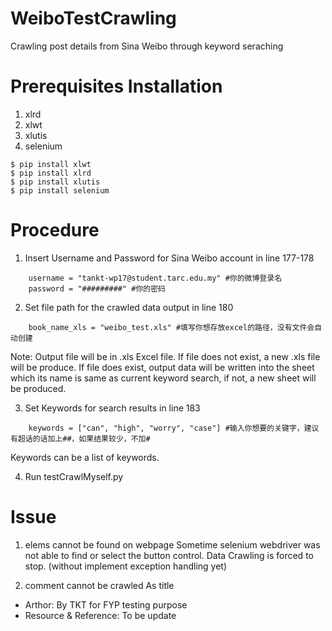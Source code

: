 # WeiboTestCrawling
Crawling post details from Sina Weibo through keyword seraching

# Prerequisites Installation
1. xlrd
2. xlwt
3. xlutis
4. selenium
```
$ pip install xlwt
$ pip install xlrd
$ pip install xlutis
$ pip install selenium
```

# Procedure
1. Insert Username and Password for Sina Weibo account in line 177-178
```
    username = "tankt-wp17@student.tarc.edu.my" #你的微博登录名
    password = "#########" #你的密码
```

2. Set file path for the crawled data output in line 180
```
    book_name_xls = "weibo_test.xls" #填写你想存放excel的路径，没有文件会自动创建
```
Note: Output file will be in .xls Excel file.
If file does not exist, a new .xls file will be produce.
If file does exist, output data will be written into the sheet which its name is same as current keyword search, if not, a new sheet will be produced.

3. Set Keywords for search results in line 183
```
    keywords = ["can", "high", "worry", "case"] #输入你想要的关键字，建议有超话的话加上##，如果结果较少，不加#
```
Keywords can be a list of keywords.

4. Run testCrawlMyself.py


# Issue
1. elems cannot be found on webpage
Sometime selenium webdriver was not able to find or select the button control. Data Crawling is forced to stop. (without implement exception handling yet)

2. comment cannot be crawled
As title

* Arthor: By TKT for FYP testing purpose
* Resource & Reference: To be update
